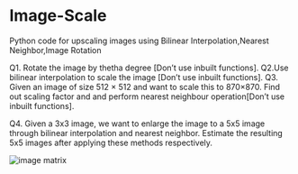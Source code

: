 # Image-Scale
Python code for upscaling images using Bilinear Interpolation,Nearest Neighbor,Image Rotation

Q1. Rotate the image by thetha degree [Don’t use inbuilt functions].
Q2.Use bilinear interpolation to scale the image [Don’t use inbuilt
functions].
Q3. Given an image of size 512 × 512 and want to scale this to 870×870. Find out scaling
factor and and perform nearest neighbour operation[Don’t use
inbuilt functions].

Q4. Given a 3x3 image, we want to enlarge the image to a 5x5 image through bilinear
interpolation and nearest neighbor. Estimate the resulting 5x5 images after applying these
methods respectively.

![image matrix](https://github.com/ShambhawiVarchasva/Image-Scale/blob/master/image.jpg?raw=true)
